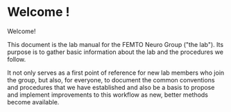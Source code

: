 # Welcome !

Welcome!&#x20;

This document is the lab manual for the FEMTO Neuro Group ("the lab"). Its purpose is to gather basic information about the lab and the procedures we follow.&#x20;

It not only serves as a first point of reference for new lab members who join the group, but also, for everyone, to document the common conventions and procedures that we have established and also be a basis to propose and implement improvements to this workflow as new, better methods become available.&#x20;









